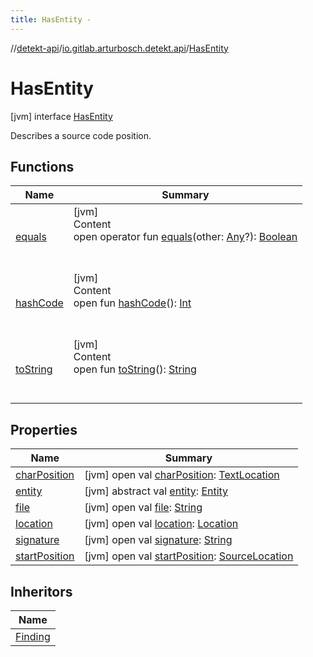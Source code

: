 ```yaml
---
title: HasEntity -
---
```

//[detekt-api](../../index.md)/[io.gitlab.arturbosch.detekt.api](../index.md)/[HasEntity](index.md)



# HasEntity  
 [jvm] interface [HasEntity](index.md)

Describes a source code position.

   


## Functions  
  
|  Name|  Summary| 
|---|---|
| <a name="kotlin/Any/equals/#kotlin.Any?/PointingToDeclaration/"></a>[equals](../../io.gitlab.arturbosch.detekt.api.internal/-yaml-config/-companion/index.md#%5Bkotlin%2FAny%2Fequals%2F%23kotlin.Any%3F%2FPointingToDeclaration%2F%5D%2FFunctions%2F-931080397)| <a name="kotlin/Any/equals/#kotlin.Any?/PointingToDeclaration/"></a>[jvm]  <br>Content  <br>open operator fun [equals](../../io.gitlab.arturbosch.detekt.api.internal/-yaml-config/-companion/index.md#%5Bkotlin%2FAny%2Fequals%2F%23kotlin.Any%3F%2FPointingToDeclaration%2F%5D%2FFunctions%2F-931080397)(other: [Any](https://kotlinlang.org/api/latest/jvm/stdlib/kotlin/-any/index.html)?): [Boolean](https://kotlinlang.org/api/latest/jvm/stdlib/kotlin/-boolean/index.html)  <br><br><br>
| <a name="kotlin/Any/hashCode/#/PointingToDeclaration/"></a>[hashCode](../../io.gitlab.arturbosch.detekt.api.internal/-yaml-config/-companion/index.md#%5Bkotlin%2FAny%2FhashCode%2F%23%2FPointingToDeclaration%2F%5D%2FFunctions%2F-931080397)| <a name="kotlin/Any/hashCode/#/PointingToDeclaration/"></a>[jvm]  <br>Content  <br>open fun [hashCode](../../io.gitlab.arturbosch.detekt.api.internal/-yaml-config/-companion/index.md#%5Bkotlin%2FAny%2FhashCode%2F%23%2FPointingToDeclaration%2F%5D%2FFunctions%2F-931080397)(): [Int](https://kotlinlang.org/api/latest/jvm/stdlib/kotlin/-int/index.html)  <br><br><br>
| <a name="kotlin/Any/toString/#/PointingToDeclaration/"></a>[toString](../../io.gitlab.arturbosch.detekt.api.internal/-yaml-config/-companion/index.md#%5Bkotlin%2FAny%2FtoString%2F%23%2FPointingToDeclaration%2F%5D%2FFunctions%2F-931080397)| <a name="kotlin/Any/toString/#/PointingToDeclaration/"></a>[jvm]  <br>Content  <br>open fun [toString](../../io.gitlab.arturbosch.detekt.api.internal/-yaml-config/-companion/index.md#%5Bkotlin%2FAny%2FtoString%2F%23%2FPointingToDeclaration%2F%5D%2FFunctions%2F-931080397)(): [String](https://kotlinlang.org/api/latest/jvm/stdlib/kotlin/-string/index.html)  <br><br><br>


## Properties  
  
|  Name|  Summary| 
|---|---|
| <a name="io.gitlab.arturbosch.detekt.api/HasEntity/charPosition/#/PointingToDeclaration/"></a>[charPosition](char-position.md)| <a name="io.gitlab.arturbosch.detekt.api/HasEntity/charPosition/#/PointingToDeclaration/"></a> [jvm] open val [charPosition](char-position.md): [TextLocation](../-text-location/index.md)   <br>
| <a name="io.gitlab.arturbosch.detekt.api/HasEntity/entity/#/PointingToDeclaration/"></a>[entity](entity.md)| <a name="io.gitlab.arturbosch.detekt.api/HasEntity/entity/#/PointingToDeclaration/"></a> [jvm] abstract val [entity](entity.md): [Entity](../-entity/index.md)   <br>
| <a name="io.gitlab.arturbosch.detekt.api/HasEntity/file/#/PointingToDeclaration/"></a>[file](file.md)| <a name="io.gitlab.arturbosch.detekt.api/HasEntity/file/#/PointingToDeclaration/"></a> [jvm] open val [file](file.md): [String](https://kotlinlang.org/api/latest/jvm/stdlib/kotlin/-string/index.html)   <br>
| <a name="io.gitlab.arturbosch.detekt.api/HasEntity/location/#/PointingToDeclaration/"></a>[location](location.md)| <a name="io.gitlab.arturbosch.detekt.api/HasEntity/location/#/PointingToDeclaration/"></a> [jvm] open val [location](location.md): [Location](../-location/index.md)   <br>
| <a name="io.gitlab.arturbosch.detekt.api/HasEntity/signature/#/PointingToDeclaration/"></a>[signature](signature.md)| <a name="io.gitlab.arturbosch.detekt.api/HasEntity/signature/#/PointingToDeclaration/"></a> [jvm] open val [signature](signature.md): [String](https://kotlinlang.org/api/latest/jvm/stdlib/kotlin/-string/index.html)   <br>
| <a name="io.gitlab.arturbosch.detekt.api/HasEntity/startPosition/#/PointingToDeclaration/"></a>[startPosition](start-position.md)| <a name="io.gitlab.arturbosch.detekt.api/HasEntity/startPosition/#/PointingToDeclaration/"></a> [jvm] open val [startPosition](start-position.md): [SourceLocation](../-source-location/index.md)   <br>


## Inheritors  
  
|  Name| 
|---|
| <a name="io.gitlab.arturbosch.detekt.api/Finding///PointingToDeclaration/"></a>[Finding](../-finding/index.md)

